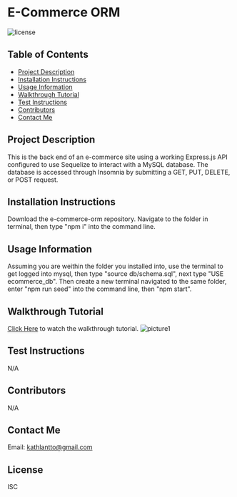 # E-Commerce ORM

![license](https://img.shields.io/badge/license-ISC-blue)

## Table of Contents
* [Project Description](#project-description)
* [Installation Instructions](#installation-instructions)
* [Usage Information](#usage-information)
* [Walkthrough Tutorial](#walkthrough-tutorial)
* [Test Instructions](#test-instructions)
* [Contributors](#contributors)
* [Contact Me](#contact-me)

## Project Description
This is the back end of an e-commerce site using a working Express.js API configured to use Sequelize to interact with a MySQL database. The database is accessed through Insomnia by submitting a GET, PUT, DELETE, or POST request. 

## Installation Instructions
Download the e-commerce-orm repository. Navigate to the folder in terminal, then type "npm i" into the command line.

## Usage Information
Assuming you are weithin the folder you installed into, use the terminal to get logged into mysql, then type "source db/schema.sql", next type "USE ecommerce_db". Then create a new terminal navigated to the same folder, enter "npm run seed" into the command line, then "npm start".

## Walkthrough Tutorial
[Click Here]() to watch the walkthrough tutorial.
![picture1]()



## Test Instructions
N/A

## Contributors
N/A

## Contact Me

Email: kathlantto@gmail.com

## License
ISC
